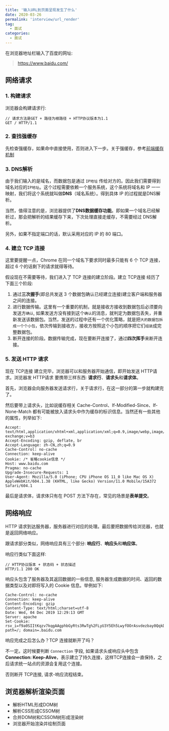 ```yaml
---
title: '输入URL到页面呈现发生了什么'
date: 2020-03-26
permalink: 'interview/url_render'
tag:
  - 面试
categories:
  - 面试
---
```


在浏览器地址栏输入了百度的网址:

> https://www.baidu.com/

## 网络请求

### 1. 构建请求

浏览器会构建请求行:

```text
// 请求方法是GET + 路径为根路径 + HTTP协议版本为1.1
GET / HTTP/1.1
```

### 2. 查找强缓存

先检查强缓存，如果命中直接使用，否则进入下一步。关于强缓存，参考[前端缓存机制](/fe_cache/)

### 3. DNS解析

由于我们输入的是域名，而数据包是通过 `IP地址` 传给对方的。因此我们需要得到域名对应的`IP地址`。这个过程需要依赖一个服务系统，这个系统将域名和 IP 一一映射，我们将这个系统就叫做**DNS**（域名系统）。得到具体 IP 的过程就是DNS解析。

当然，值得注意的是，浏览器提供了**DNS数据缓存功能**。即如果一个域名已经解析过，那会把解析的结果缓存下来，下次处理直接走缓存，不需要经过 DNS解析。

另外，如果不指定端口的话，默认采用对应的 IP 的 80 端口。

### 4. 建立 TCP 连接

这里要提醒一点，Chrome 在同一个域名下要求同时最多只能有 6 个 TCP 连接，超过 6 个的话剩下的请求就得等待。

假设现在不需要等待，我们进入了 TCP 连接的建立阶段。建立 TCP连接 经历了下面三个阶段:

1. 通过**三次握手**(即总共发送 3 个数据包确认已经建立连接)建立客户端和服务器之间的连接。
2. 进行数据传输。这里有一个重要的机制，就是接收方接收到数据包后必须要向发送方`确认`, 如果发送方没有接到这个`确认`的消息，就判定为数据包丢失，并重新发送该数据包。当然，发送的过程中还有一个优化策略，就是把`大的数据包拆成一个个小包`，依次传输到接收方，接收方按照这个小包的顺序把它们`组装`成完整数据包。
3. 断开连接的阶段。数据传输完成，现在要断开连接了，通过**四次挥手**来断开连接。

### 5. 发送 HTTP 请求

现在 TCP连接 建立完毕，浏览器可以和服务器开始通信，即开始发送 HTTP请求。浏览器发 HTTP请求 要携带三样东西: **请求行**、**请求头**和**请求体**。

首先，浏览器会向服务器发送请求行，关于请求行，在这一部分的第一步就构建完了。

然后要带上请求头，比如说缓存相关 Cache-Control、If-Modified-Since、If-None-Match 都有可能被放入请求头中作为缓存的标识信息。当然还有一些其他的属性，列举如下:

```text
Accept: text/html,application/xhtml+xml,application/xml;q=0.9,image/webp,image/apng,*/*;q=0.8,application/signed-exchange;v=b3
Accept-Encoding: gzip, deflate, br
Accept-Language: zh-CN,zh;q=0.9
Cache-Control: no-cache
Connection: keep-alive
Cookie: /* 省略cookie信息 */
Host: www.baidu.com
Pragma: no-cache
Upgrade-Insecure-Requests: 1
User-Agent: Mozilla/5.0 (iPhone; CPU iPhone OS 11_0 like Mac OS X) AppleWebKit/604.1.38 (KHTML, like Gecko) Version/11.0 Mobile/15A372 Safari/604.1
```

最后是请求体，请求体只有在 POST 方法下存在，常见的场景是**表单提交**。

## 网络响应

HTTP 请求到达服务器，服务器进行对应的处理。最后要把数据传给浏览器，也就是返回网络响应。

跟请求部分类似，网络响应具有三个部分: **响应行**、**响应头**和**响应体**。

响应行类似下面这样:

```text
// HTTP协议版本 + 状态码 + 状态描述
HTTP/1.1 200 OK
```

响应头包含了服务器及其返回数据的一些信息, 服务器生成数据的时间、返回的数据类型以及对即将写入的 Cookie 信息。举例如下:

```text
Cache-Control: no-cache
Connection: keep-alive
Content-Encoding: gzip
Content-Type: text/html;charset=utf-8
Date: Wed, 04 Dec 2019 12:29:13 GMT
Server: apache
Set-Cookie: rsv_i=f9a0SIItKqzv7kqgAAgphbGyRts3RwTg%2FLyU3Y5Eh5LwyfOOrAsvdezbay0QqkDqFZ0DfQXby4wXKT8Au8O7ZT9UuMsBq2k; path=/; domain=.baidu.com
```

响应完成之后怎么办？TCP 连接就断开了吗？

不一定。这时候要判断 `Connection` 字段, 如果请求头或响应头中包含 **Connection: Keep-Alive**，表示建立了持久连接，这样TCP连接会一直保持，之后请求统一站点的资源会复用这个连接。

否则断开 TCP连接, 请求-响应流程结束。

## 浏览器解析渲染页面

- 解析HTML形成DOM树
- 解析CSS形成CSSOM树
- 合并DOM树和CSSOM树形成渲染树
- 浏览器开始渲染并绘制页面
